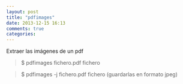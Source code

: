 ```yaml
---
layout: post
title: "pdfimages"
date: 2013-12-15 16:13
comments: true
categories: 
---
```

Extraer las imágenes de un pdf

>$ pdfimages fichero.pdf fichero

>$ pdfimages -j fichero.pdf fichero (guardarlas en formato jpeg)

